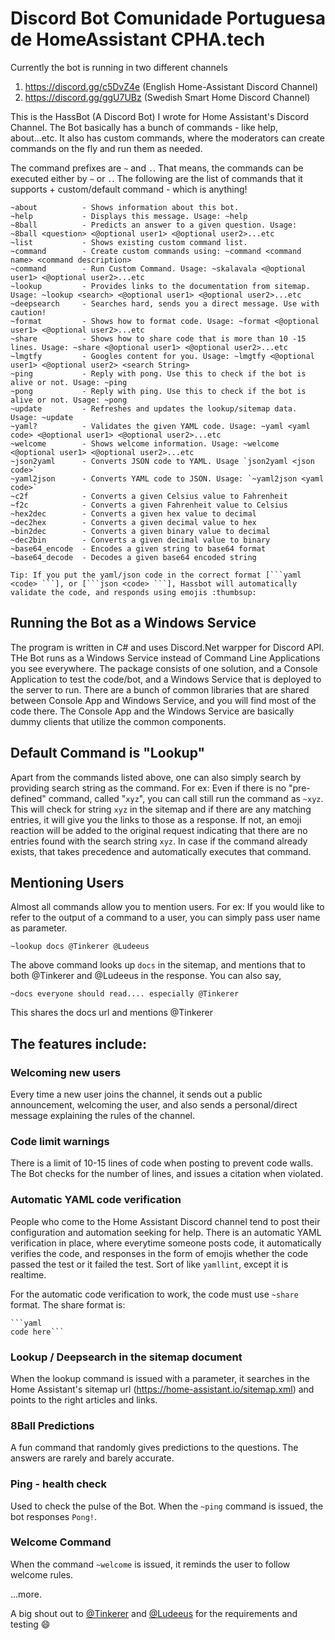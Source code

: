 # Discord Bot Comunidade Portuguesa de HomeAssistant CPHA.tech

Currently the bot is running in two different channels 
1. https://discord.gg/c5DvZ4e (English Home-Assistant Discord Channel)
2. https://discord.gg/ggU7UBz (Swedish Smart Home Discord Channel)

This is the HassBot (A Discord Bot) I wrote for Home Assistant's Discord Channel. The Bot basically has a bunch of commands - like help, about...etc. It also has custom commands, where the moderators can create commands on the fly and run them as needed. 

The command prefixes are `~` and `.`. That means, the commands can be executed either by `~` or `.`. The following are the list of commands that it supports + custom/default command - which is anything!

```
~about          - Shows information about this bot.
~help           - Displays this message. Usage: ~help
~8ball          - Predicts an answer to a given question. Usage: ~8ball <question> <@optional user1> <@optional user2>...etc
~list           - Shows existing custom command list.
~command        - Create custom commands using: ~command <command name> <command description>
~command        - Run Custom Command. Usage: ~skalavala <@optional user1> <@optional user2>...etc
~lookup         - Provides links to the documentation from sitemap. Usage: ~lookup <search> <@optional user1> <@optional user2>...etc
~deepsearch     - Searches hard, sends you a direct message. Use with caution!
~format         - Shows how to format code. Usage: ~format <@optional user1> <@optional user2>...etc
~share          - Shows how to share code that is more than 10 -15 lines. Usage: ~share <@optional user1> <@optional user2>...etc
~lmgtfy         - Googles content for you. Usage: ~lmgtfy <@optional user1> <@optional user2> <search String>
~ping           - Reply with pong. Use this to check if the bot is alive or not. Usage: ~ping
~pong           - Reply with ping. Use this to check if the bot is alive or not. Usage: ~pong
~update         - Refreshes and updates the lookup/sitemap data. Usage: ~update
~yaml?          - Validates the given YAML code. Usage: ~yaml <yaml code> <@optional user1> <@optional user2>...etc
~welcome        - Shows welcome information. Usage: ~welcome <@optional user1> <@optional user2>...etc
~json2yaml      - Converts JSON code to YAML. Usage `json2yaml <json code>`
~yaml2json      - Converts YAML code to JSON. Usage: `~yaml2json <yaml code>`
~c2f            - Converts a given Celsius value to Fahrenheit
~f2c            - Converts a given Fahrenheit value to Celsius
~hex2dec        - Converts a given hex value to decimal
~dec2hex        - Converts a given decimal value to hex
~bin2dec        - Converts a given binary value to decimal
~dec2bin        - Converts a given decimal value to binary
~base64_encode  - Encodes a given string to base64 format
~base64_decode  - Decodes a given base64 encoded string

Tip: If you put the yaml/json code in the correct format [```yaml <code> ```], or [```json <code> ```], Hassbot will automatically validate the code, and responds using emojis :thumbsup:
```

## Running the Bot as a Windows Service
The program is written in C# and uses Discord.Net warpper for Discord API. THe Bot runs as a Windows Service instead of Command Line Applications you see everywhere. The package consists of one solution, and a Console Application to test the code/bot, and a Windows Service that is deployed to the server to run. There are a bunch of common libraries that are shared between Console App and Windows Service, and you will find most of the code there. The Console App and the Windows Service are basically dummy clients that utilize the common components.


## Default Command is "Lookup"

Apart from the commands listed above, one can also simply search by providing search string as the command. For ex: Even if there is no "pre-defined" command, called "`xyz`", you can call still run the command as `~xyz`. This will check for string `xyz` in the sitemap and if there are any matching entries, it will give you the links to those as a response. If not, an emoji reaction will be added to the original request indicating that there are no entries found with the search string `xyz`. In case if the command already exists, that takes precedence and automatically executes that command. 

## Mentioning Users

Almost all commands allow you to mention users. For ex: If you would like to refer to the output of a command to a user, you can simply pass user name as parameter.

```
~lookup docs @Tinkerer @Ludeeus
```

The above command looks up `docs` in the sitemap, and mentions that to both @Tinkerer and @Ludeeus in the response. You can also say,

```
~docs everyone should read.... especially @Tinkerer
```
This shares the docs url and mentions @Tinkerer


## The features include:

### Welcoming new users
Every time a new user joins the channel, it sends out a public announcement, welcoming the user, and also sends a personal/direct message explaining the rules of the channel.

### Code limit warnings
There is a limit of 10-15 lines of code when posting to prevent code walls. The Bot checks for the number of lines, and issues a citation when violated.

### Automatic YAML code verification
People who come to the Home Assistant Discord channel tend to post their configuration and automation seeking for help. There is an automatic YAML verification in place, where everytime someone posts code, it automatically verifies the code, and responses in the form of emojis whether the code passed the test or it failed the test. Sort of like `yamllint`, except it is realtime.

For the automatic code verification to work, the code must use `~share` format. The share format is:

```
```yaml
code here```
```

### Lookup / Deepsearch in the sitemap document
When the lookup command is issued with a parameter, it searches in the Home Assistant's sitemap url (https://home-assistant.io/sitemap.xml) and points to the right articles and links.

### 8Ball Predictions
A fun command that randomly gives predictions to the questions. The answers are rarely and barely accurate.

### Ping - health check
Used to check the pulse of the Bot. When the `~ping` command is issued, the bot responses `Pong!`.

### Welcome Command
When the command `~welcome` is issued, it reminds the user to follow welcome rules.

...more.

A big shout out to [@Tinkerer](https://github.com/DubhAd/Home-AssistantConfig/) and [@Ludeeus](https://github.com/ludeeus) for the requirements and testing :smile:
